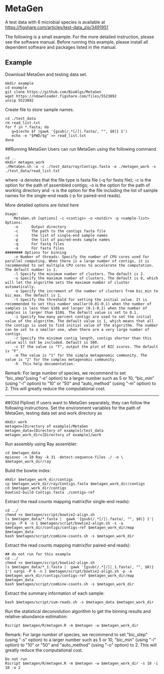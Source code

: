 # MetaGen
A test data with 6 microbial species is available at https://figshare.com/articles/test-data_zip/3491951

The following is a small example. For the more detailed instruction, please see the software manual. Before running this example, please install all dependent software and packages listed in the manual.


## Example 

Download MetaGen and testing data set.
```shellscript
mkdir example
cd example
git clone https://github.com/BioAlgs/MetaGen
wget https://ndownloader.figshare.com/files/5523092
unzip 5523092
```

Create file to store sample names.
```shellscript
cd ./test_data
rm read_list.txt
for f in *.fasta; do 
   g=$(echo $f |gawk '{gsub(/.*[/]|.fasta/, "", $0)} 1')
   echo -e "$PWD/$g" >> read_list.txt
done
```

##Running MetaGen
Users can run MetaGen using the following command
```shellscript
cd ..
mkdir metagen_work
./MetaGen.sh -a -c ./test_data/ray/Contigs.fasta -o ./metagen_work -s ./test_data/read_list.txt 
```

where -a denotes that the file type is fasta file (-q for fastq file); -c is the option for the path of assembled contigs; -o is the option for the path of working directory and -s is the option for the file including the list of sample names for the single-end reads (-p for paired-end reads).



More detailed options are listed here
```shellscript
Usage:
    MetaGen.sh [options] -c <contigs> -o <outdir> -p <sample-list>
Options:
	-o      Output directory
	-c      The path to the contigs fasta file
    -s      the list of single-end sample names
    -p      the list of paired-ends sample names
    -q      For fastq files
    -a      For fasta files
######## Options for binning
	-n Number of threads: Specify the number of CPU cores used for parallel computing. When there is a large number of contigs, it is recommended to set multiple CPU cores to accelerate the computation. The default number is 1.
	-l Specify the minimum number of clusters. The default is 2.
	-u Specify the maximum number of clusters. The default is 0, which will let the algorithm sets the maximum number of cluster automatically.
	-e Specify the increment of the number of clusters from bic_min to bic_max. The default is 1.
	-t Specify the threshold for setting the initial value. It is recommended to set this number smaller(0.01-0.1) when the number of samples is less than $10$ and larger (0.1-0.2) when the number of samples is larger than $10$. The default value is set to 0.1.
	-i Specify how many percent contigs are used to set the initial value of the algorithm. The default value is 1, which means that all the contigs is used to find initial value of the algorithm. The number can be set to a smaller one, when there are a very large number of contigs.
	-r Specify the minimum contig length, contigs shorter than this value will not be included. Default is 500.
	-c If the value is "T", output the plot of BIC scores. The default is "F".
	-m The value is "1" for the simple metagenomic community. The value is "2" for the complex metagenomic community.
    -h  This help documentation.
```

Remark: For large number of species, we recommend to set “bic_step”(using “-e” option) to a larger number such as 5 or 10, “bic_min” (using “-l” option) to “10” or “50” and “auto_method” (using “-m” option) to 2. This will greatly reduce the computational cost.




---
##(Old Pipline) 
If users want to MetaGen separately, they can follow the following instructions.
Set the environment variables for the path of MetaGen, testing data set and work directory as
```shellscript
mkdir work
metagen=[Directory of example]/MetaGen
metagen_data=[Directory of example]/test_data 
metagen_work_dir=[Directory of example]/work
```

Run assembly using Ray assembler:
```shellscript
cd $metagen_data 
mpiexec -n 10 Ray -k 31 -detect-sequence-files ./ -o \ $metagen_work_dir/ray
```

Build the bowtie index:
```shellscript
mkdir $metagen_work_dir/contigs
cp $metagen_work_dir/ray/Contigs.fasta $metagen_work_dir/contigs
cd $metagen_work_dir/contigs
bowtie2-build Contigs.fasta ./contigs-ref
```

Extract the read counts mapping matrix(for single-end reads):
```shellscript
cd ../ 
chmod +x $metagen/script/bowtie2-align.sh 
ls $metagen_data/*.fasta |  gawk '{gsub(/.*[/]|.fasta/, "", $0)} 1'| xargs -P 6 -n 1 $metagen/script/bowtie2-align.sh -s -a $metagen_work_dir/contigs/contigs-ref $metagen_work_dir/map $metagen_data
bash $metagen/script/combine-counts.sh -s $metagen_work_dir
```

Extract the read counts mapping matrix(for paired-end reads):
```shellscript
## do not run for this example
cd ../ 
chmod +x $metagen/script/bowtie2-align.sh 
ls $metagen_data/*_1.fasta |  gawk '{gsub(/.*[/]|_1.fasta/, "", $0)} 1'| xargs -P 6 -n 1 $metagen/script/bowtie2-align.sh -p -a $metagen_work_dir/contigs/contigs-ref $metagen_work_dir/map $metagen_data
bash $metagen/script/combine-counts.sh -s $metagen_work_dir
```

Extract the summary information of each sample:
```shellscript
bash $metagen/script/sum-reads.sh -s $metagen_data $metagen_work_dir
```

Run the statistical deconvolution algorithm to get the binning results and relative-abundance estimation:
```shellscript
Rscript $metagen/R/metagen.R -m $metagen -w $metagen_work_dir
```
Remark: For large number of species, we recommend to set "bic_step"(using "-s" option) to a larger number such as 5 or 10,  "bic_min" (using "-i" option) to "10" or "50" and "auto_method" (using "-o" option) to 2. This will greatly reduce the computational cost.
```shellscript
Do not run
Rscript $metagen/R/metagen.R -m $metagen -w $metagen_work_dir -s 10 -i 10 -o 2
```
